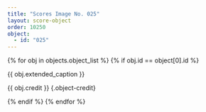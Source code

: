 ```yaml
---
title: "Scores Image No. 025"
layout: score-object
order: 10250
object:
  - id: "025"
---
```


{% for obj in objects.object_list %}
{% if obj.id == object[0].id %}

{{ obj.extended_caption }}

{{ obj.credit }} {.object-credit}

{% endif %}
{% endfor %}

